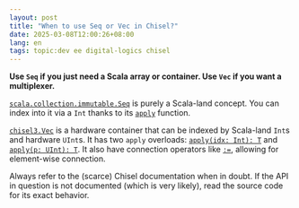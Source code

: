 ```yaml
---
layout: post
title: "When to use Seq or Vec in Chisel?"
date: 2025-03-08T12:00:26+08:00
lang: en
tags: topic:dev ee digital-logics chisel
---
```


**Use `Seq` if you just need a Scala array or container. Use `Vec` if you want a multiplexer.**

[`scala.collection.immutable.Seq`](https://www.scala-lang.org/api/2.13.x/scala/collection/immutable/Seq.html) is purely a Scala-land concept. You can index into it via a `Int` thanks to its [`apply`](https://www.scala-lang.org/api/2.13.x/scala/collection/immutable/Seq.html#apply(i:Int):A) function.

[`chisel3.Vec`](https://javadoc.io/doc/org.chipsalliance/chisel_2.13/latest/chisel3/Vec.html) is a hardware container that can be indexed by Scala-land `Int`s and hardware `UInt`s. It has two `apply` overloads: [`apply(idx: Int): T`](https://javadoc.io/static/org.chipsalliance/chisel_2.13/7.0.0-M2/chisel3/Vec.html#apply(idx:Int):T) and [`apply(p: UInt): T`](https://javadoc.io/static/org.chipsalliance/chisel_2.13/7.0.0-M2/chisel3/Vec.html#apply(p:chisel3.UInt):T). It also have connection operators like [`:=`](https://javadoc.io/static/org.chipsalliance/chisel_2.13/7.0.0-M2/chisel3/Vec.html#:=(that:chisel3.Vec[T])(implicitsourceInfo:chisel3.experimental.SourceInfo):Unit), allowing for element-wise connection.

Always refer to the (scarce) Chisel documentation when in doubt. If the API in question is not documented (which is very likely), read the source code for its exact behavior.
